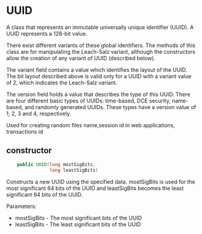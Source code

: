 # UUID

A class that represents an immutable universally unique identifier (UUID). A UUID represents a 128-bit value.

There exist different variants of these global identifiers. The methods of this class are for manipulating the Leach-Salz variant, although the constructors allow the creation of any variant of UUID (described below). 

 The variant field contains a value which identifies the layout of the UUID. The bit layout described above is valid only for a UUID with a variant value of 2, which indicates the Leach-Salz variant.

The version field holds a value that describes the type of this UUID. There are four different basic types of UUIDs: time-based, DCE security, name-based, and randomly generated UUIDs. These types have a version value of 1, 2, 3 and 4, respectively. 

Used for creating random files name,session id in web applications, transactions id

## constructor

```java
    public UUID(long mostSigBits,
                long leastSigBits)
```
Constructs a new UUID using the specified data. mostSigBits is used for the most significant 64 bits of the UUID and leastSigBits becomes the least significant 64 bits of the UUID.

Parameters:
 * mostSigBits - The most significant bits of the UUID
 * leastSigBits - The least significant bits of the UUID

